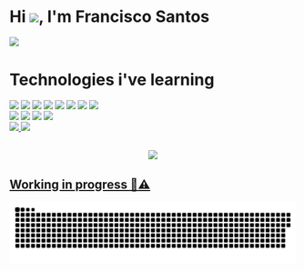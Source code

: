 # <h1 align="left">Hi <img src="https://raw.githubusercontent.com/kaueMarques/kaueMarques/master/hi.gif" height="30px">, I'm Francisco Santos</h1>

  <!--### Total viewers :alien:
  [![Image of https://github.com/WillianXG/profile-view-counter](https://github.com/WillianXG/profile-view-counter/blob/master/svg/profile/badge.svg)]
-->
<a href="https://www.linkedin.com/in/francisco-willian-dos-santos-silva-36072b250//"><img src="https://cdn.jsdelivr.net/gh/devicons/devicon/icons/linkedin/linkedin-original-wordmark.svg" width="120px"/></a>


Technologies i've learning
===========================

<div style="display: inline_block">
  <a href="#"><img src="https://img.shields.io/badge/HTML5-E34F26?style=for-the-badge&logo=html5&logoColor=white"></a>
  <a href="#"><img src="https://img.shields.io/badge/CSS3-1572B6?style=for-the-badge&logo=css3&logoColor=white"></a>
  <a href="#"><img src="https://img.shields.io/badge/JavaScript-323330?style=for-the-badge&logo=javascript&logoColor=F7DF1E"></a>
  <a href="#"><img src="https://img.shields.io/badge/React-20232A?style=for-the-badge&logo=react&logoColor=61DAFB"></a>
  <a href="#"><img src="https://img.shields.io/badge/Angular-DD0031?style=for-the-badge&logo=angular&logoColor=white"></a>
  <a href="#"><img src="https://img.shields.io/badge/Bootstrap-563D7C?style=for-the-badge&logo=bootstrap&logoColor=white"></a>
  <a href="#"><img src="https://img.shields.io/badge/GIT-E44C30?style=for-the-badge&logo=git&logoColor=white"></a>
  <a href="#"><img src="https://img.shields.io/badge/GitHub-100000?style=for-the-badge&logo=github&logoColor=white"></a>
  <br>
  <a href="#"><img src="https://img.shields.io/badge/LinkedIn-0077B5?style=for-the-badge&logo=linkedin&logoColor=white"></a>
  <a href="#"><img src="https://img.shields.io/badge/Trello-0052CC?style=for-the-badge&logo=trello&logoColor=white"></a>
  <a href="#"><img src="https://img.shields.io/badge/Figma-F24E1E?style=for-the-badge&logo=figma&logoColor=white"></a>
  <a href="#"><img src="https://img.shields.io/badge/Codewars-B1361E?style=for-the-badge&logo=Codewars&logoColor=white"></a>
</div>

<div>
  <a href="https://github.com/WillianXG"/>
  <!-- <img 
    height="180em" 
    src="https://github-readme-stats.vercel.app/api?username=WillianXG&show_icons=true&theme=github_dark&count_private=true&include_all_commits=true"
  /> -->
  <img 
    height="180em" 
    src="https://github-readme-stats.vercel.app/api?username=WillianXG&show_icons=true&theme=github_dark&count_private=true&include_all_commits=false"
  />
  <img 
    height="180em" 
    src="https://github-readme-stats.vercel.app/api/top-langs/?username=WillianXG&layout=compact&langs_count=16&theme=github_dark"
  />
</div>
</br>
<p align="center">   <img alingn="center" src="https://profile-counter.glitch.me/WillianXG/count.svg" /></p>


## </p> Working in progress :hammer::warning:

![snake gif](https://github.com/WillianXG/WillianXG/blob/output/github-contribution-grid-snake.svg)


